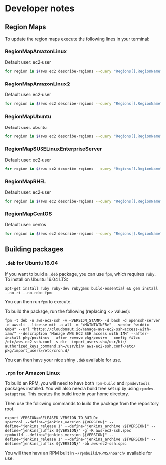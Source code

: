 # Developer notes

## Region Maps

To update the region maps execute the following lines in your terminal:

### RegionMapAmazonLinux

Default user: ec2-user

```bash
for region in $(aws ec2 describe-regions --query "Regions[].RegionName" --output text); do ami=$(aws --region $region ec2 describe-images --filters "Name=name,Values=amzn-ami-hvm-2018.03.0.20211015.1-x86_64-gp2" --query "Images[0].ImageId" --output "text"); printf "'$region':\n  AMI: '$ami'\n"; done
```

### RegionMapAmazonLinux2

Default user: ec2-user

```bash
for region in $(aws ec2 describe-regions --query "Regions[].RegionName" --output text); do ami=$(aws --region $region ec2 describe-images --filters "Name=name,Values=amzn2-ami-hvm-2.0.20211005.0-x86_64-gp2" --query "Images[0].ImageId" --output "text"); printf "'$region':\n  AMI: '$ami'\n"; done
```

### RegionMapUbuntu

Default user: ubuntu

```bash
for region in $(aws ec2 describe-regions --query "Regions[].RegionName" --output text); do ami=$(aws --region $region ec2 describe-images --filters "Name=name,Values=ubuntu/images/hvm-ssd/ubuntu-xenial-16.04-amd64-server-20210928" --query "Images[0].ImageId" --output "text"); printf "'$region':\n  AMI: '$ami'\n"; done
```

### RegionMapSUSELinuxEnterpriseServer

Default user: ec2-user

```bash
for region in $(aws ec2 describe-regions --query "Regions[].RegionName" --output text); do ami=$(aws --region $region ec2 describe-images --filters "Name=name,Values=suse-sles-12-sp3-v20181004-hvm-ssd-x86_64" --query "Images[0].ImageId" --output "text"); printf "'$region':\n  AMI: '$ami'\n"; done
```

### RegionMapRHEL

Default user: ec2-user

```bash
for region in $(aws ec2 describe-regions --query "Regions[].RegionName" --output text); do ami=$(aws --region $region ec2 describe-images --filters "Name=name,Values=RHEL-7.4_HVM_GA-20170808-x86_64-2-Hourly2-GP2" --query "Images[0].ImageId" --output "text"); printf "'$region':\n  AMI: '$ami'\n"; done
```

### RegionMapCentOS

Default user: centos

```bash
for region in $(aws ec2 describe-regions --query "Regions[].RegionName" --output text); do ami=$(aws --region $region ec2 describe-images --filters "Name=name,Values=CentOS 7.9.2009 x86_64" --query "Images[0].ImageId" --output "text"); printf "'$region':\n  AMI: '$ami'\n"; done
```

## Building packages

### `.deb` for Ubuntu 16.04

If you want to build a `.deb` package, you can use `fpm`, which requires `ruby`.
To install on Ubuntu 16.04 LTS:
```
apt-get install ruby ruby-dev rubygems build-essential && gem install --no-ri --no-rdoc fpm
```
You can then run `fpm` to execute.

To build the package, run the following (replacing <> values):
```
fpm -t deb -n aws-ec2-ssh -v <VERSION_STAMP> -d bash -d openssh-server -d awscli --license mit -a all -m "<MAINTAINER>" --vendor "widdix GmbH" --url "https://cloudonaut.io/manage-aws-ec2-ssh-access-with-iam/" --description "Manage AWS EC2 SSH access with IAM" --after-install pkg/postinst --after-remove pkg/postrm --config-files /etc/aws-ec2-ssh.conf -s dir  import_users.sh=/usr/bin/ authorized_keys_command.sh=/usr/bin/ aws-ec2-ssh.conf=/etc/ pkg/import_users=/etc/cron.d/
```
You can then have your nice shiny `.deb` available for use.

### `.rpm` for Amazon Linux

To build an RPM, you will need to have both `rpm-build` and `rpmdevtools` packages installed. You will also need a build tree set up by using `rpmdev-setuptree`. This creates the build tree in your home directory.

Then use the following commands to build the package from the repository root.

```
export VERSION=<RELEASED_VERSION_TO_BUILD>
spectool --define="jenkins_version ${VERSION}" --define="jenkins_release 1" --define="jenkins_archive v${VERSION}" --define="jenkins_suffix ${VERSION}" -g -R aws-ec2-ssh.spec
rpmbuild --define="jenkins_version ${VERSION}" --define="jenkins_release 1" --define="jenkins_archive v${VERSION}" --define="jenkins_suffix ${VERSION}" -bb aws-ec2-ssh.spec
```

You will then have an RPM built in `~/rpmbuild/RPMS/noarch/` available for use.
